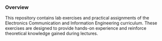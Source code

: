 ### Overview
This repository contains lab exercises and practical assignments of the Electronics Communication and Information Engineering curriculum. These exercises are designed to provide hands-on experience and reinforce theoretical knowledge gained during lectures.
